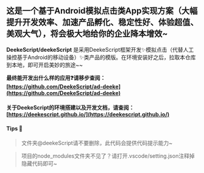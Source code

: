 ## 这是一个基于Android模拟点击类App实现方案（大幅提升开发效率、加速产品孵化、稳定性好、体验超值、美观大气），将会极大地给你的企业降本增效~

**DeekeScript/deekeScript** 是采用DeekeScript框架开发✨模拟点击（代替人工操控基于Android的移动设备）✨类产品的模版。在环境安装好之后，拉取本仓库到本地，即可开启美妙的旅途~~

**最终能开发出什么样的应用❓请移步查阅：
[https://github.com/DeekeScript/ad-deeke](https://github.com/DeekeScript/ad-deeke)**

#### 关于DeekeScript的环境搭建以及开发文档，请查阅：[https://deekescript.github.io/](https://deekescript.github.io/)


#### Tips 📢
> 文件夹@deekeScript请不要删除，此代码会提供代码提示能力~

> 项目的node_modules文件夹不见了？请打开.vscode/setting.json注释掉隐藏代码即可~
